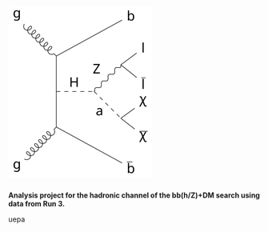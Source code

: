 # ![channel](feynman_diagram.svg)

**Analysis project for the hadronic channel of the bb(h/Z)+DM search using data from Run 3.**

uepa